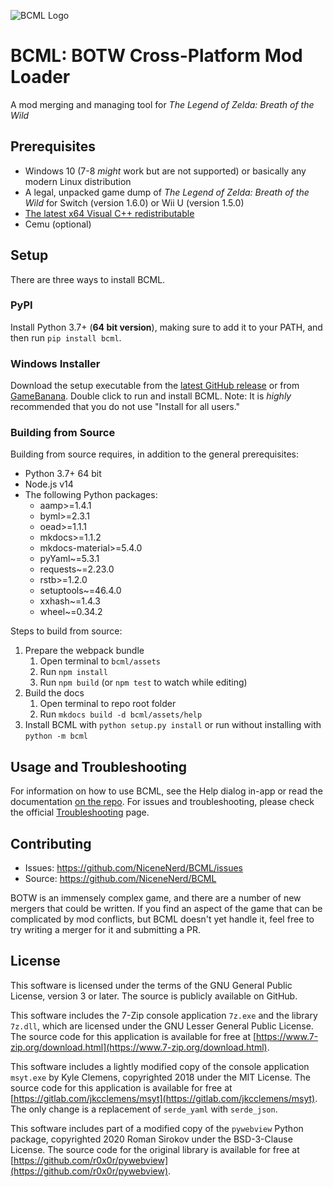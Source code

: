 ![BCML Logo](https://i.imgur.com/OiqKPx0.png)

# BCML: BOTW Cross-Platform Mod Loader

A mod merging and managing tool for _The Legend of Zelda: Breath of the Wild_

## Prerequisites

-   Windows 10 (7-8 _might_ work but are not supported) or basically any modern
    Linux distribution
-   A legal, unpacked game dump of _The Legend of Zelda: Breath of the Wild_ for
    Switch (version 1.6.0) or Wii U (version 1.5.0)
-   [The latest x64 Visual C++ redistributable](https://support.microsoft.com/en-us/help/2977003/the-latest-supported-visual-c-downloads#section-2)
-   Cemu (optional)

## Setup

There are three ways to install BCML.

### PyPI

Install Python 3.7+ (**64 bit version**), making sure to add it to your PATH, and then run
`pip install bcml`.

### Windows Installer

Download the setup executable from the
[latest GitHub release](https://github.com/NiceneNerd/BCML/releases/latest) or from
[GameBanana](https://gamebanana.com/tools/6624). Double click to run and install
BCML. Note: It is *highly* recommended that you do not use "Install for all
users."

### Building from Source

Building from source requires, in addition to the general prerequisites:

-   Python 3.7+ 64 bit
-   Node.js v14
-   The following Python packages:
    -   aamp>=1.4.1
    -   byml>=2.3.1
    -   oead>=1.1.1
    -   mkdocs>=1.1.2
    -   mkdocs-material>=5.4.0
    -   pyYaml~=5.3.1
    -   requests~=2.23.0
    -   rstb>=1.2.0
    -   setuptools~=46.4.0
    -   xxhash~=1.4.3
    -   wheel~=0.34.2

Steps to build from source:

1. Prepare the webpack bundle
   1. Open terminal to `bcml/assets`
   2. Run `npm install`
   3. Run `npm build` (or `npm test` to watch while editing)
2. Build the docs
   1. Open terminal to repo root folder
   2. Run `mkdocs build -d bcml/assets/help`
3. Install BCML with `python setup.py install` or run without installing with
   `python -m bcml`

## Usage and Troubleshooting

For information on how to use BCML, see the Help dialog in-app or read the
documentation
[on the repo](https://github.com/NiceneNerd/BCML/tree/master/bcml/assets/help).
For issues and troubleshooting, please check the official
[Troubleshooting](https://github.com/NiceneNerd/BCML/wiki/Troubleshooting) page.

## Contributing

-   Issues: https://github.com/NiceneNerd/BCML/issues
-   Source: https://github.com/NiceneNerd/BCML

BOTW is an immensely complex game, and there are a number of new mergers that
could be written. If you find an aspect of the game that can be complicated by
mod conflicts, but BCML doesn't yet handle it, feel free to try writing a merger
for it and submitting a PR.

## License

This software is licensed under the terms of the GNU General Public License,
version 3 or later. The source is publicly available on GitHub.

This software includes the 7-Zip console application `7z.exe` and the library
`7z.dll`, which are licensed under the GNU Lesser General Public License. The
source code for this application is available for free at
[https://www.7-zip.org/download.html](https://www.7-zip.org/download.html).

This software includes a lightly modified copy of the console application
`msyt.exe` by Kyle Clemens, copyrighted 2018 under the MIT License. The source
code for this application is available for free at
[https://gitlab.com/jkcclemens/msyt](https://gitlab.com/jkcclemens/msyt). The
only change is a replacement of `serde_yaml` with `serde_json`.

This software includes part of a modified copy of the `pywebview` Python package,
copyrighted 2020 Roman Sirokov under the BSD-3-Clause License. The source code
for the original library is available for free at
[https://github.com/r0x0r/pywebview](https://github.com/r0x0r/pywebview).
